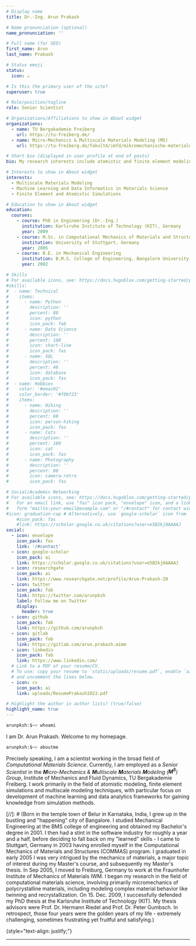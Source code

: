 ```yaml
---
# Display name
title: Dr.-Ing. Arun Prakash

# Name pronunciation (optional)
name_pronunciation: ''

# Full name (for SEO)
first_name: Arun
last_name: Prakash

# Status emoji
status:
  icon: ☕️

# Is this the primary user of the site?
superuser: true

# Role/position/tagline
role: Senior Scientist

# Organizations/Affiliations to show in About widget
organizations:
  - name: TU Bergakademie Freiberg
    url: https://tu-freiberg.de/
  - name: Micro-Mechanics & Multiscale Materials Modeling (M5)
    url: https://tu-freiberg.de/fakult4/imfd/mikromechanische-materialmodellierung

# Short bio (displayed in user profile at end of posts)
bio: My research interests include atomistic and finite element modeling, multiscale simulation frameworks, machine learning and data informatics in materials science.

# Interests to show in About widget
interests:
  - Multiscale Materials Modeling
  - Machine Learning and Data Informatics in Materials Science
  - Finite Element and Atomistic Simulations

# Education to show in About widget
education:
  courses:
    - course: PhD in Engineering (Dr.-Ing.)
      institution: Karlsruhe Institute of Technology (KIT), Germany
      year: 2009
    - course: M.Sc. in Computational Mechanics of Materials and Structures (COMMAS)
      institution: University of Stuttgart, Germany
      year: 2005
    - course: B.E. in Mechanical Engineering
      institution: B.M.S. College of Engineering, Bangalore University, India
      year: 2002

# Skills
# For available icons, see: https://docs.hugoblox.com/getting-started/page-builder/#icons
#skills:
#  - name: Technical
#    items:
#      - name: Python
#        description: ''
#        percent: 80
#        icon: python
#        icon_pack: fab
#      - name: Data Science
#        description: ''
#        percent: 100
#        icon: chart-line
#        icon_pack: fas
#      - name: SQL
#        description: ''
#        percent: 40
#        icon: database
#        icon_pack: fas
#  - name: Hobbies
#    color: '#eeac02'
#    color_border: '#f0bf23'
#    items:
#      - name: Hiking
#        description: ''
#        percent: 60
#        icon: person-hiking
#        icon_pack: fas
#      - name: Cats
#        description: ''
#        percent: 100
#        icon: cat
#        icon_pack: fas
#      - name: Photography
#        description: ''
#        percent: 80
#        icon: camera-retro
#        icon_pack: fas

# Social/Academic Networking
# For available icons, see: https://docs.hugoblox.com/getting-started/page-builder/#icons
#   For an email link, use "fas" icon pack, "envelope" icon, and a link in the
#   form "mailto:your-email@example.com" or "/#contact" for contact widget.
#icon: graduation-cap # Alternatively, use `google-scholar` icon from `ai` icon pack
    #icon_pack: fas
    #link: https://scholar.google.co.uk/citations?user=e5B2kj0AAAAJ
social:
  - icon: envelope
    icon_pack: fas
    link: '/#contact'
  - icon: google-scholar
    icon_pack: ai
    link: https://scholar.google.co.uk/citations?user=e5B2kj0AAAAJ
  - icon: researchgate
    icon_pack: ai
    link: https://www.researchgate.net/profile/Arun-Prakash-20
  - icon: twitter
    icon_pack: fab
    link: https://twitter.com/arunpksh
    label: Follow me on Twitter
    display:
      header: true
  - icon: github
    icon_pack: fab
    link: https://github.com/arunpksh
  - icon: gitlab
    icon_pack: fab
    link: https://gitlab.com/arun.prakash.mimm
  - icon: linkedin
    icon_pack: fab
    link: https://www.linkedin.com/
  # Link to a PDF of your resume/CV.
  # To use: copy your resume to `static/uploads/resume.pdf`, enable `ai` icons in `params.yaml`,
  # and uncomment the lines below.
  - icon: cv
    icon_pack: ai
    link: uploads/ResumePrakash2023.pdf

# Highlight the author in author lists? (true/false)
highlight_name: true
---
```


```bash
arunpksh:$~> whoami
```

I am Dr. Arun Prakash. Welcome to my homepage.


```bash
arunpksh:$~> aboutme
```


Precisely speaking, I am a scientist working in the broad field of *Computational Materials Science*. Currently, I am employed as a *Senior Scientist* in the ***M**icro-Mechanics & **M**ultiscale **M**aterials **M**odeling (**M<sup>5</sup>**) Group*, Institute of Mechanics and Fluid Dynamics, TU Bergakademie Freiberg. I work primarily in the field of atomistic modeling, finite element simulations and multiscale modeling techniques, with particular focus on development of machine learning and data analytics frameworks for gaining knowledge from simulation methods.

[//]: # (Born in the temple town of Belur in Karnataka, India, I grew up in the bustling and "happening" city of Bangalore. I studied Mechanical Engineering at the BMS college of engineering and obtained my Bachelor's degree in 2001. I then had a stint in the software industry for roughly a year and a half, before deciding to fall back on my "learned" skills - I came to Stuttgart, Germany in 2003 having enrolled myself in the Computational Mechanics of Materials and Structures (COMMAS) program. I graduated in early 2005 I was very intrigued by the mechanics of materials, a major topic of interest during my Master's course, and subsequently my Master's thesis. In Sep 2005, I moved to Freiburg, Germany to work at the Fraunhofer Institute of Mechanics of Materials IWM. I began my research in the field of computational materials science, involving primarily micromechanics of polycrystalline materials, including modeling complex material behavior like twinning and recrystallization. On 15. Dec. 2009, I successfully defended my PhD thesis at the Karlsruhe Institute of Technology (KIT). My thesis advisors were Prof. Dr. Hermann Riedel and Prof. Dr. Peter Gumbsch. In retrospect, those four years were the golden years of my life - extremely challenging, sometimes frustrating yet fruitful and satisfying.)



{style="text-align: justify;"}

---


